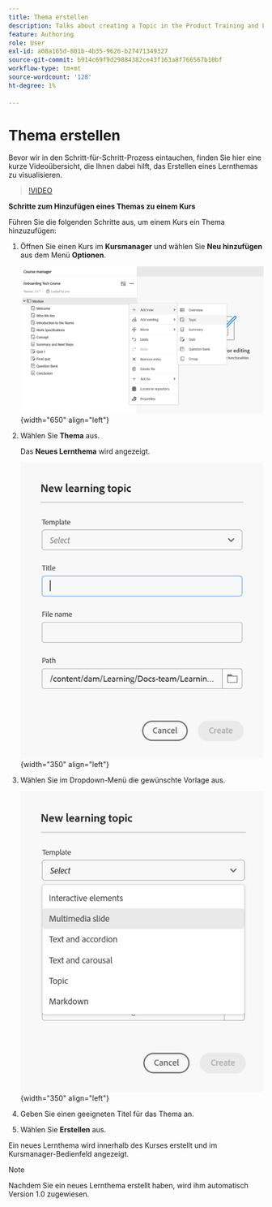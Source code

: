 ```yaml
---
title: Thema erstellen
description: Talks about creating a Topic in the Product Training and Learning.
feature: Authoring
role: User
exl-id: a08a165d-801b-4b35-9626-b27471349327
source-git-commit: b914c69f9d29884382ce43f163a8f766567b10bf
workflow-type: tm+mt
source-wordcount: '128'
ht-degree: 1%

---
```


# Thema erstellen

Bevor wir in den Schritt-für-Schritt-Prozess eintauchen, finden Sie hier eine kurze Videoübersicht, die Ihnen dabei hilft, das Erstellen eines Lernthemas zu visualisieren.

>[!VIDEO](https://video.tv.adobe.com/v/3475211/learning-content-aem-guides)

**Schritte zum Hinzufügen eines Themas zu einem Kurs**

Führen Sie die folgenden Schritte aus, um einem Kurs ein Thema hinzuzufügen:

1. Öffnen Sie einen Kurs im **Kursmanager** und wählen Sie **Neu hinzufügen** aus dem Menü **Optionen**.

   ![](assets/workflow-learning-content.png){width="650" align="left"}

1. Wählen Sie **Thema** aus.

   Das **Neues Lernthema** wird angezeigt.

   ![](assets/new-learning-topic-dialog.png){width="350" align="left"}

1. Wählen Sie im Dropdown-Menü die gewünschte Vorlage aus.

   ![](assets/template-types-lc.png){width="350" align="left"}

1. Geben Sie einen geeigneten Titel für das Thema an.
1. Wählen Sie **Erstellen** aus.

Ein neues Lernthema wird innerhalb des Kurses erstellt und im Kursmanager-Bedienfeld angezeigt.

>[!NOTE]
>
> Nachdem Sie ein neues Lernthema erstellt haben, wird ihm automatisch Version 1.0 zugewiesen.
